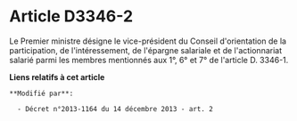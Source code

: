 # Article D3346-2

Le Premier ministre désigne le vice-président du Conseil d'orientation de la participation, de l'intéressement, de l'épargne
salariale et de l'actionnariat salarié parmi les membres mentionnés aux 1°, 6° et 7° de l'article D. 3346-1.

**Liens relatifs à cet article**

	**Modifié par**:

	  - Décret n°2013-1164 du 14 décembre 2013 - art. 2
